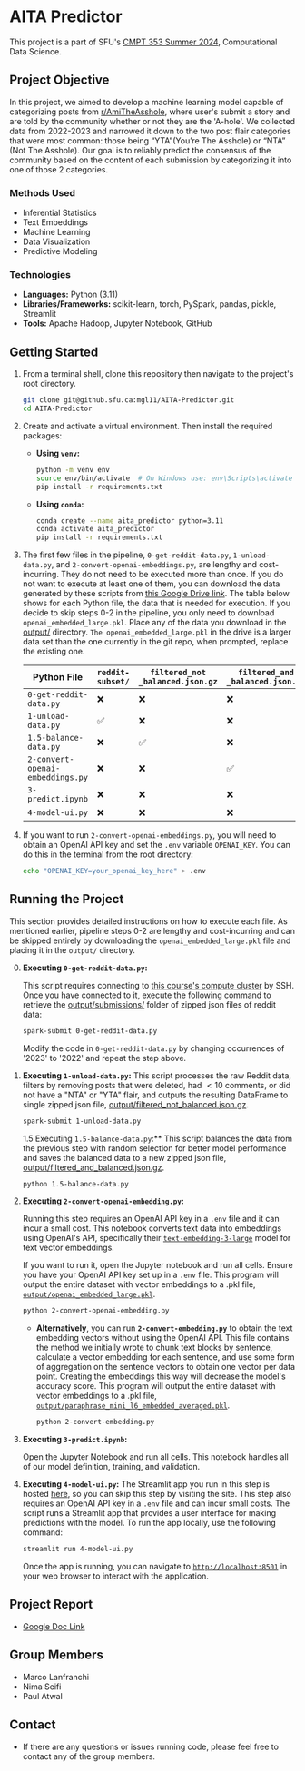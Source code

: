 # AITA Predictor
This project is a part of SFU's [CMPT 353 Summer 2024](https://www.sfu.ca/outlines.html?2024/summer/cmpt/353/d100), Computational Data Science. 

## Project Objective
In this project, we aimed to develop a machine learning model capable of categorizing posts from [r/AmiTheAsshole](https://www.reddit.com/r/AmItheAsshole/), where user's submit a story and are told by the community whether or not they are the 'A-hole'. We collected data from 2022-2023 and narrowed it down to the two post flair categories that were most common: those being “YTA”(You’re The Asshole) or “NTA” (Not The Asshole). Our goal is to reliably predict the consensus of the community based on the content of each submission by categorizing it into one of those 2 categories. 

### Methods Used
- Inferential Statistics
- Text Embeddings
- Machine Learning
- Data Visualization
- Predictive Modeling

### Technologies
- **Languages:** Python (3.11)
- **Libraries/Frameworks:** scikit-learn, torch, PySpark, pandas, pickle, Streamlit
- **Tools:** Apache Hadoop, Jupyter Notebook, GitHub

<!-- ## Before Starting
- Our dataset of r/AmItheAsshole posts was collected directly from the Hadoop cluster provided as part of the course material in CMPT 353. We began our exploration by using data from 2023, but later expanded and included posts from 2022. This process is in ([`0. get_reddit_data.py`](0.get_reddit_data.py)). Since this process has a long run-time and did not need to be ran again, we saved the data to a directory of [zipped json files]().
    - If you wish to run the first few steps (1->2), the second of which will require an OpenAI api key for feature generation, you can download this data [here]() and place it in the ([**FILL THIS IN**]()) directory. Otherwise, you do not need this data.
- After obtaining the data from the Hadoop cluster, we
- For the feature generation part of the project, [`2.Convert_OpenAI_Embedding.ipynb`](2.Convert_OpenAI_Embedding), we generated vector embeddings for the text of each post using OpenAI's [`text-embedding-3-large`](https://platform.openai.com/docs/guides/embeddings) embedding model. This file also has a long run-time, and requires an OpenAI Api key.
    - If you wish to run `2.Convert_OpenAI_Embedding.ipynb`, download the data mentioned above and create a `.env` file in the root directory and add your OpenAI Api key to the file:
    ```OPENAI_KEY='your_openai_api_key'```
    - Otherwise, the dataset including the vector embedding for each row created from this file is located at [xxx](), so you can proceed without executing this file. -->

## Getting Started

1. From a terminal shell, clone this repository then navigate to the project's root directory.

    ```bash
    git clone git@github.sfu.ca:mgl11/AITA-Predictor.git 
    cd AITA-Predictor
    ```

2. Create and activate a virtual environment. Then install the required packages:

    - **Using `venv`:**

      ```bash
      python -m venv env
      source env/bin/activate  # On Windows use: env\Scripts\activate
      pip install -r requirements.txt
      ```

    - **Using `conda`:**

      ```bash
      conda create --name aita_predictor python=3.11
      conda activate aita_predictor
      pip install -r requirements.txt
      ```

3. The first few files in the pipeline, `0-get-reddit-data.py`, `1-unload-data.py`, and `2-convert-openai-embeddings.py`, are lengthy and cost-incurring. They do not need to be executed more than once. If you do not want to execute at least one of them, you can download the data generated by these scripts from [this Google Drive link](https://drive.google.com/drive/folders/1SSPoTRQCV4BpTmyEJvr2iRPVDwH-GoVb?usp=sharing). The table below shows for each Python file, the data that is needed for execution. If you decide to skip steps 0-2 in the pipeline, you only need to download `openai_embedded_large.pkl`. Place any of the data you download in the [output/]() directory. `The openai_embedded_large.pkl` in the drive is a larger data set than the one currently in the git repo, when prompted, replace the existing one.

    | Python File                | `reddit-subset/` | `filtered_not _balanced.json.gz` |`filtered_and _balanced.json.gz` |`openai_embedded_ large.pkl` | 
    |----------------------------|-------------|-------------|-------|-------------|
    | `0-get-reddit-data.py`     | ❌          | ❌           | ❌    | ❌          | 
    | `1-unload-data.py`         | ✅          | ❌           | ❌    | ❌          | 
    | `1.5-balance-data.py`      | ❌          | ✅           | ❌    | ❌          |
    | `2-convert-openai-embeddings.py` | ❌ | ❌           | ✅    | ❌          |
    | `3-predict.ipynb`          | ❌          | ❌           | ❌     | ✅          | 
    | `4-model-ui.py`         | ❌          | ❌           | ❌     | ✅          |



4. If you want to run `2-convert-openai-embeddings.py`, you will need to obtain an OpenAI API key and set the `.env` variable `OPENAI_KEY`. You can do this in the terminal from the root directory:

    ```bash
    echo "OPENAI_KEY=your_openai_key_here" > .env
    ```

## Running the Project

This section provides detailed instructions on how to execute each file. As mentioned earlier, pipeline steps 0-2 are lengthy and cost-incurring and can be skipped entirely by downloading the `openai_embedded_large.pkl` file and placing it in the `output/` directory.

0. **Executing `0-get-reddit-data.py`:**
   
    This script requires connecting to [this course's compute cluster](https://coursys.sfu.ca/2024su-cmpt-353-d1/pages/Cluster) by SSH. Once you have connected to it, execute the following command to retrieve the [output/submissions/]() folder of zipped json files of reddit data:
    ```bash
    spark-submit 0-get-reddit-data.py
    ```
    Modify the code in `0-get-reddit-data.py` by changing occurrences of '2023' to '2022' and repeat the step above.

1. **Executing `1-unload-data.py`:**
    This script processes the raw Reddit data, filters by removing posts that were deleted, had $< 10$ comments, or did not have a "NTA" or "YTA" flair, and outputs the resulting DataFrame to single zipped json file, [output/filtered_not_balanced.json.gz]().
   
    ```bash
    spark-submit 1-unload-data.py
    ```

    1.5 Executing `1.5-balance-data.py`:**
    This script balances the data from the previous step with random selection for better model performance and saves the balanced data to a new zipped json file, [output/filtered_and_balanced.json.gz]().
   
    ```bash
    python 1.5-balance-data.py
    ```


2. **Executing `2-convert-openai-embedding.py`:**
   
    Running this step requires an OpenAI API key in a `.env` file and it can incur a small cost. This notebook converts text data into embeddings using OpenAI's API, specifically their [`text-embedding-3-large`](https://platform.openai.com/docs/guides/embeddings) model for text vector embeddings. 
    
    If you want to run it, open the Jupyter notebook and run all cells. Ensure you have your OpenAI API key set up in a `.env` file. This program will output the entire dataset with vector embeddings to a .pkl file, [`output/openai_embedded_large.pkl`](output/openai_embedded_large.pkl).

    ```bash
    python 2-convert-openai-embedding.py
    ```

    - **Alternatively**, you can run **`2-convert-embedding.py`** to obtain the text embedding vectors without using the OpenAI API. This file contains the method we initially wrote to chunk text blocks by sentence, calculate a vector embedding for each sentence, and use some form of aggregation on the sentence vectors to obtain one vector per data point. Creating the embeddings this way will decrease the model's accuracy score. This program will output the entire dataset with vector embeddings to a .pkl file, [`output/paraphrase_mini_l6_embedded_averaged.pkl`](output/paraphrase_mini_l6_embedded_averaged.pkl). 
        ```bash
        python 2-convert-embedding.py
        ```
3. **Executing `3-predict.ipynb`:**
   
    Open the Jupyter Notebook and run all cells. This notebook handles all of our model definition, training, and validation.

4. **Executing `4-model-ui.py`:**
    The Streamlit app you run in this step is hosted [here](), so you can skip this step by visiting the site.
    This step also requires an OpenAI API key in a `.env` file and can incur small costs. The script runs a Streamlit app that provides a user interface for making predictions with the model. To run the app locally, use the following command:

    ```bash
    streamlit run 4-model-ui.py
    ```

    Once the app is running, you can navigate to [`http://localhost:8501`](http://localhost:8501/) in your web browser to interact with the application.



## Project Report
- [Google Doc Link](https://docs.google.com/document/d/1d3yfFgDIElncjXK0weOXknsgSJyq39UOKmsKnBXQgik/edit?usp=sharing)


## Group Members

- Marco Lanfranchi      
- Nima Seifi 
- Paul Atwal

## Contact
- If there are any questions or issues running code, please feel free to contact any of the group members. 




